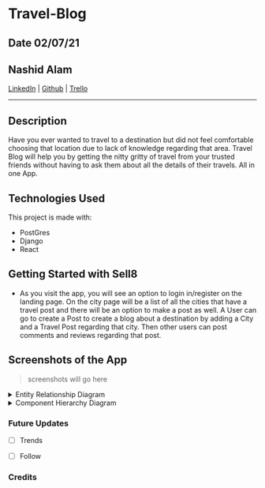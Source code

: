 # Travel-Blog

## Date 02/07/21

## Nashid Alam

[LinkedIn](https://www.linkedin.com/in/nashid-alam/) | [Github](https://github.com/Nashid-Alam) | [Trello](https://trello.com/b/b7hdGfAo/travel-blog)
*** 

## Description
Have you ever wanted to travel to a destination but did not feel comfortable choosing that location due to lack of knowledge regarding that area. Travel Blog will help you by getting the nitty gritty of travel from your trusted friends without having to ask them about all the details of their travels. All in one App.

## Technologies Used
This project is made with:
* PostGres
* Django
* React


## Getting Started with Sell8
- As you visit the app, you will see an option to login in/register on the landing page. On the city page will be a list of all the cities that have a travel post and there will be an option to make a post as well. A User can go to create a Post to create a blog about a destination by adding a City and a Travel Post regarding that city. Then other users can post comments and reviews regarding that post.


## Screenshots of the App
> screenshots will go here

<details>
  <summary>Entity Relationship Diagram</summary>
  <img src="./Component.png" />
</details>

<details>
  <summary>Component Hierarchy Diagram</summary>
  <img src="ERD.png" />
</details>

### Future Updates
- [ ] Trends
- [ ] Follow



### Credits
